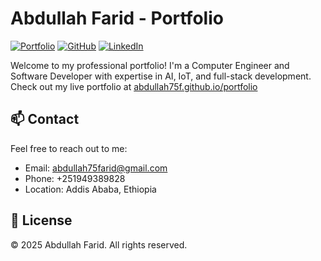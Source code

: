 # Abdullah Farid - Portfolio

[![Portfolio](https://img.shields.io/badge/Portfolio-Live-blue)](https://abdullah75f.github.io/portfolio/)
[![GitHub](https://img.shields.io/badge/GitHub-Profile-black)](https://github.com/abdullah75f)
[![LinkedIn](https://img.shields.io/badge/LinkedIn-Connect-blue)](https://linkedin.com/in/abdullah-75f)

Welcome to my professional portfolio! I'm a Computer Engineer and Software Developer with expertise in AI, IoT, and full-stack development. Check out my live portfolio at [abdullah75f.github.io/portfolio](https://abdullah75f.github.io/portfolio/)

## 📫 Contact

Feel free to reach out to me:
- Email: abdullah75farid@gmail.com
- Phone: +251949389828
- Location: Addis Ababa, Ethiopia

## 📄 License

© 2025 Abdullah Farid. All rights reserved. 